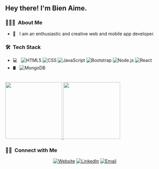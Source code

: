 <h2> Hey there! I'm Bien Aime.</h2>

<h3> 👨🏻‍💻 &nbsp;About Me </h3>

- 🤔 &nbsp; I am an enthusiastic and creative web and mobile app developer.

<h3> 🛠 &nbsp;Tech Stack</h3>

- 💻 &nbsp;
  ![HTML5](https://img.shields.io/badge/-HTML5-333333?style=flat&logo=HTML5)
  ![CSS](https://img.shields.io/badge/-CSS-333333?style=flat&logo=CSS3&logoColor=1572B6)
  ![JavaScript](https://img.shields.io/badge/-JavaScript-333333?style=flat&logo=javascript)
  ![Bootstrap](https://img.shields.io/badge/-Bootstrap-333333?style=flat&logo=bootstrap&logoColor=563D7C)
  ![Node.js](https://img.shields.io/badge/-Node.js-333333?style=flat&logo=node.js)
  ![React](https://img.shields.io/badge/-React-333333?style=flat&logo=react)
- 🛢 &nbsp;
  ![MongoDB](https://img.shields.io/badge/-MongoDB-333333?style=flat&logo=mongodb)
<br/>

<a href="https://github.com/AVS1508">
  <img height="180em" src="https://github-readme-stats.vercel.app/api?username=bbaime98&theme=buefy&show_icons=true" />
  <img height="180em" src="https://github-readme-stats.vercel.app/api/top-langs/?username=bbaime98&theme=buefy&layout=compact" />
</a>

<br/>

<h3> 🤝🏻 &nbsp;Connect with Me </h3>

<p align="center">
<a href="https://bienaime.rw/"><img alt="Website" src="https://img.shields.io/badge/Website-https://bienaime.rw-blue?style=flat-square&logo=google-chrome"></a>
<a href="https://www.linkedin.com/in/bien-aim%C3%A9/"><img alt="LinkedIn" src="https://www.linkedin.com/in/bien-aim%C3%A9/"></a>
<a href="bybienaime@gmail.com"><img alt="Email" src="bybienaime@gmail.com"></a>
</p>
